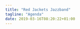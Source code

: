```yaml
---
title: "Red Jackets Jazzband"
tagline: "Agenda"
date: 2019-03-16T08:20:22+01:00
---
```


<script type="text/javascript">
function readFile(file, callback)
{
    var f = new XMLHttpRequest();
    f.open("GET", file, false);
    f.onreadystatechange = function ()
    {
        if(f.readyState === 4)
        {
            if(f.status === 200 || f.status == 0)
            {
                var res= f.responseText;
                callback(res);
            }
        }
    }
    f.send(null);
}

function parse_showlist(data) {
    var shows = data.split('\n');
    var number_of_shows = shows.length - 1;

    var upcoming_table = document.getElementById("upcomingShowTable");
    var past_table = document.getElementById("pastShowTable");

    var now = new Date()

    for (var i = 0; i < number_of_shows; i++) {
        var show_date_text = shows[i].split(",")[0];
        var show_date = new Date( Date.parse(show_date_text.split("-")[0]));

        if( show_date > now ) {
            var table = upcoming_table;
        } else {
            var table = past_table;
        } 

        var show_name = shows[i].split(",")[1];
        var show_loc = shows[i].split(",")[2];

        var row = table.insertRow(-1);
        var cell = row.insertCell(-1);
	cell.innerHTML = show_date.getDate() + "/" + show_date.getMonth() + "/" + show_date.getFullYear()
    cell.style.fontWeight = "bold";
    cell.style.paddingRight = "5px";
        var cell = row.insertCell(-1);
        cell.innerHTML = show_name
	cell.style.fontWeight = "bold";
        var row = table.insertRow(-1);
        row.insertCell(-1);
        var cell = row.insertCell(-1);
        cell.innerHTML = show_loc
    }
}

function loadShows() {
    readFile('shows.txt', parse_showlist) 
}

window[ addEventListener ? 'addEventListener' : 'attachEvent' ]( addEventListener ? 'load' : 'onload', loadShows )

</script>
<table id="upcomingShowTable">
<table id="pastShowTable">
</table> 

